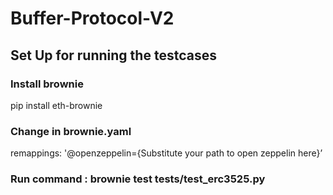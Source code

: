 # Buffer-Protocol-V2

## Set Up for running the testcases

### Install brownie
pip install eth-brownie

### Change in brownie.yaml 
remappings: 
'@openzeppelin={Substitute your path to open zeppelin here}’

### Run command : brownie test tests/test_erc3525.py 


